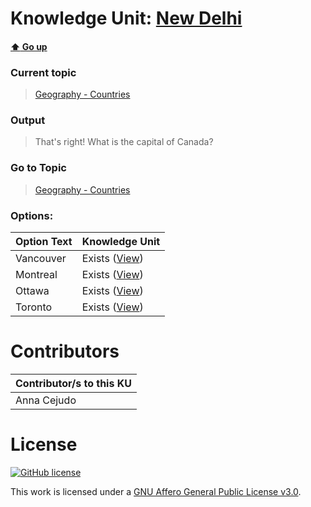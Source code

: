 # Knowledge Unit: [New Delhi](../../knowledge_units/geography-countries/new-delhi.md)

#### [:arrow_up: Go up](../../topics/geography-countries.md)
### Current topic
> [Geography - Countries](../../topics/geography-countries.md)
### Output
> That&#039;s right! What is the capital of Canada?
### Go to Topic
> [Geography - Countries](../../topics/geography-countries.md)

### Options: 

| Option Text | Knowledge Unit |
| - | - |  
| Vancouver  |  Exists ([View](../../knowledge_units/geography-countries/vancouver.md))  |  
| Montreal  |  Exists ([View](../../knowledge_units/geography-countries/montreal.md))  |  
| Ottawa  |  Exists ([View](../../knowledge_units/geography-countries/ottawa.md))  |  
| Toronto  |  Exists ([View](../../knowledge_units/geography-countries/toronto.md))  | 

# Contributors

| Contributor/s to this KU |
| - | 
| Anna Cejudo |

# License
[![GitHub license](https://img.shields.io/github/license/inbrainz/cerebro)](https://github.com/inbrainz/cerebro/blob/master/LICENSE)

This work is licensed under a [GNU Affero General Public License v3.0](https://www.gnu.org/licenses/agpl-3.0.txt).